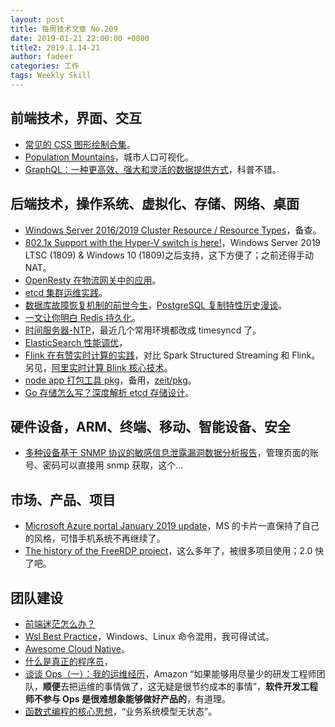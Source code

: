 ```yaml
---
layout: post
title: 每周技术文章 No.209
date: 2019-01-21 22:00:00 +0800
title2: 2019.1.14-21
author: fadeer
categories: 工作
tags: Weekly Skill
---
```


## 前端技术，界面、交互

- [常见的 CSS 图形绘制合集](https://www.zhangxinxu.com/wordpress/2019/01/pure-css-shapes/)。
- [Population Mountains](https://pudding.cool/2018/12/3d-cities-story/index.html)，城市人口可视化。
- [GraphQL：一种更高效、强大和灵活的数据提供方式](https://mp.weixin.qq.com/s/Ya_aN2GF0I12b-BCrGLeIQ)，科普不错。

## 后端技术，操作系统、虚拟化、存储、网络、桌面

- [Windows Server 2016/2019 Cluster Resource / Resource Types](https://blogs.msdn.microsoft.com/clustering/2019/01/16/windows-server-2016-2019-cluster-resource-resource-types/)，备查。
- [802.1x Support with the Hyper-V switch is here!](https://blog.workinghardinit.work/2019/01/17/802-1x-support-with-the-hyper-v-switch-is-here/)，Windows Server 2019 LTSC (1809) & Windows 10 (1809)之后支持，这下方便了；之前还得手动 NAT。
- [OpenResty 在物流网关中的应用](https://mp.weixin.qq.com/s/FrO7cgLdO_Isecr2eoodQA)。
- [etcd 集群运维实践](https://www.kubernetes.org.cn/5021.html)。
- [数据库故障恢复机制的前世今生](https://zhuanlan.zhihu.com/p/54981906)，[PostgreSQL 复制特性历史漫谈](https://mp.weixin.qq.com/s/Mvk0nRQZaKwubFtjPCmJcw)。
- [一文让你明白 Redis 持久化](https://segmentfault.com/a/1190000017948297)。
- [时间服务器-NTP](https://mp.weixin.qq.com/s/C2-ty1S3smzXh9JYuuI6HA)，最近几个常用环境都改成 timesyncd 了。
- [ElasticSearch 性能调优](https://segmentfault.com/a/1190000017908981)，
- [Flink 在有赞实时计算的实践](https://tech.youzan.com/flink-practice/)，对比 Spark Structured Streaming 和 Flink。另见，[阿里实时计算 Blink 核心技术](https://www.biaodianfu.com/blink.html)。
- [node app 打包工具 pkg](https://blog.csdn.net/kmyhy/article/details/86511711)，备用，[zeit/pkg](https://github.com/zeit/pkg)。
- [Go 存储怎么写？深度解析 etcd 存储设计](https://mp.weixin.qq.com/s/qvqpUtTFI0cFf9LtTH4JfA)。

## 硬件设备，ARM、终端、移动、智能设备、安全

- [多种设备基于 SNMP 协议的敏感信息泄露漏洞数据分析报告](https://paper.seebug.org/795/)，管理页面的账号、密码可以直接用 snmp 获取，这个...

## 市场、产品、项目

- [Microsoft Azure portal January 2019 update](https://azure.microsoft.com/en-us/blog/microsoft-azure-portal-january-2019-update/)，MS 的卡片一直保持了自己的风格，可惜手机系统不再继续了。
- [The history of the FreeRDP project](http://www.freerdp.com/2019/01/16/hi-freerdp-history)，这么多年了，被很多项目使用；2.0 快了吧。

## 团队建设

- [前端迷茫怎么办？](https://www.zhangxinxu.com/life/2019/01/%E5%89%8D%E7%AB%AF%E8%BF%B7%E8%8C%AB/)
- [Wsl Best Practice](https://happy123.me/blog/2019/01/16/wsl-best-practice/)，Windows、Linux 命令混用，我可得试试。
- [Awesome Cloud Native](https://github.com/rootsongjc/awesome-cloud-native)。
- [什么是真正的程序员](https://www.cnblogs.com/xueweihan/p/5220513.html)，
- [谈谈 Ops（一）：我的运维经历](http://www.raychase.net/5054)，Amazon “如果能够用尽量少的研发工程师团队，**顺便**去把运维的事情做了，这无疑是很节约成本的事情”，**软件开发工程师不参与 Ops 是很难想象能够做好产品的**，有道理。
- [函数式编程的核心思想](https://www.liaoxuefeng.com/article/00154755631869315a51131478a4ce8b4bb69bc0d35a1e1000)，“业务系统模型无状态”。
